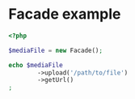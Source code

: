 # Facade example

```php
<?php

$mediaFile = new Facade();

echo $mediaFile
        ->upload('/path/to/file')
        ->getUrl()
;
```
